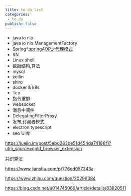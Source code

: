 ```yaml
---
title: to do list
categories:
 - to do
publish: false
---
```


- java io nio
- java io nio ManagementFactory
- Spring*,[springAOP之代理模式](https://www.cnblogs.com/teach/p/10763845.html)
- RN
- Linux shell
- 数据结构,算法
- mysql
- kotlin
- shiro
- docker & k8s
- Tcp
- 指令重排
- websocket
- 消息中间件
- DelegatingFilterProxy
- 发布,订阅者模式
-  electron  typescript
-  seo UI库

 https://juejin.im/post/5ebd283be51d454da74186f1?utm_source=gold_browser_extension 

共识算法

https://www.jianshu.com/p/776ed057343a

 https://www.zhihu.com/question/20299384 

 https://blog.csdn.net/u014745069/article/details/83820511 
